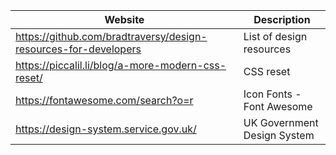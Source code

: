 
| Website                                                         | Description                 |
| --------------------------------------------------------------- | --------------------------- |
| https://github.com/bradtraversy/design-resources-for-developers | List of design resources    |
| https://piccalil.li/blog/a-more-modern-css-reset/               | CSS reset                   |
| https://fontawesome.com/search?o=r                              | Icon Fonts - Font Awesome   |
| https://design-system.service.gov.uk/                           | UK Government Design System |
